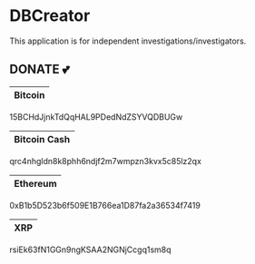 # DBCreator
  
This application is for independent investigations/investigators.

## DONATE :two_hearts:
| Bitcoin |
|---|
15BCHdJjnkTdQqHAL9PDedNdZSYVQDBUGw

| Bitcoin Cash |
|---|
qrc4nhgldn8k8phh6ndjf2m7wmpzn3kvx5c85lz2qx

| Ethereum |
|---|
0xB1b5D523b6f509E1B766ea1D87fa2a36534f7419

| XRP |
|---|
rsiEk63fN1GGn9ngKSAA2NGNjCcgq1sm8q

